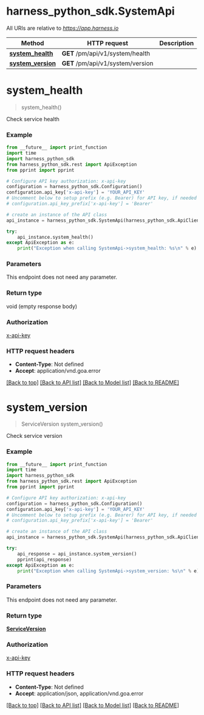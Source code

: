 # harness_python_sdk.SystemApi

All URIs are relative to *https://app.harness.io*

Method | HTTP request | Description
------------- | ------------- | -------------
[**system_health**](SystemApi.md#system_health) | **GET** /pm/api/v1/system/health | 
[**system_version**](SystemApi.md#system_version) | **GET** /pm/api/v1/system/version | 

# **system_health**
> system_health()



Check service health

### Example
```python
from __future__ import print_function
import time
import harness_python_sdk
from harness_python_sdk.rest import ApiException
from pprint import pprint

# Configure API key authorization: x-api-key
configuration = harness_python_sdk.Configuration()
configuration.api_key['x-api-key'] = 'YOUR_API_KEY'
# Uncomment below to setup prefix (e.g. Bearer) for API key, if needed
# configuration.api_key_prefix['x-api-key'] = 'Bearer'

# create an instance of the API class
api_instance = harness_python_sdk.SystemApi(harness_python_sdk.ApiClient(configuration))

try:
    api_instance.system_health()
except ApiException as e:
    print("Exception when calling SystemApi->system_health: %s\n" % e)
```

### Parameters
This endpoint does not need any parameter.

### Return type

void (empty response body)

### Authorization

[x-api-key](../README.md#x-api-key)

### HTTP request headers

 - **Content-Type**: Not defined
 - **Accept**: application/vnd.goa.error

[[Back to top]](#) [[Back to API list]](../README.md#documentation-for-api-endpoints) [[Back to Model list]](../README.md#documentation-for-models) [[Back to README]](../README.md)

# **system_version**
> ServiceVersion system_version()



Check service version

### Example
```python
from __future__ import print_function
import time
import harness_python_sdk
from harness_python_sdk.rest import ApiException
from pprint import pprint

# Configure API key authorization: x-api-key
configuration = harness_python_sdk.Configuration()
configuration.api_key['x-api-key'] = 'YOUR_API_KEY'
# Uncomment below to setup prefix (e.g. Bearer) for API key, if needed
# configuration.api_key_prefix['x-api-key'] = 'Bearer'

# create an instance of the API class
api_instance = harness_python_sdk.SystemApi(harness_python_sdk.ApiClient(configuration))

try:
    api_response = api_instance.system_version()
    pprint(api_response)
except ApiException as e:
    print("Exception when calling SystemApi->system_version: %s\n" % e)
```

### Parameters
This endpoint does not need any parameter.

### Return type

[**ServiceVersion**](ServiceVersion.md)

### Authorization

[x-api-key](../README.md#x-api-key)

### HTTP request headers

 - **Content-Type**: Not defined
 - **Accept**: application/json, application/vnd.goa.error

[[Back to top]](#) [[Back to API list]](../README.md#documentation-for-api-endpoints) [[Back to Model list]](../README.md#documentation-for-models) [[Back to README]](../README.md)

